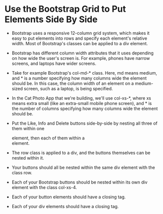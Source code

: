 # Use the Bootstrap Grid to Put Elements Side By Side
* Bootstrap uses a responsive 12-column grid system, which makes it easy to put elements into rows and specify each element's relative width. Most of Bootstrap's classes can be applied to a div element.

* Bootstrap has different column width attributes that it uses depending on how wide the user's screen is. For example, phones have narrow screens, and laptops have wider screens.

* Take for example Bootstrap's col-md-* class. Here, md means medium, and * is a number specifying how many columns wide the element should be. In this case, the column width of an element on a medium-sized screen, such as a laptop, is being specified.

* In the Cat Photo App that we're building, we'll use col-xs-*, where xs means extra small (like an extra-small mobile phone screen), and * is the number of columns specifying how many columns wide the element should be.

* Put the Like, Info and Delete buttons side-by-side by nesting all three of them within one <div class="row"> element, then each of them within a <div class="col-xs-4"> element.

* The row class is applied to a div, and the buttons themselves can be nested within it.

* Your buttons should all be nested within the same div element with the class row.

* Each of your Bootstrap buttons should be nested within its own div element with the class col-xs-4.

* Each of your button elements should have a closing tag.

* Each of your div elements should have a closing tag.

